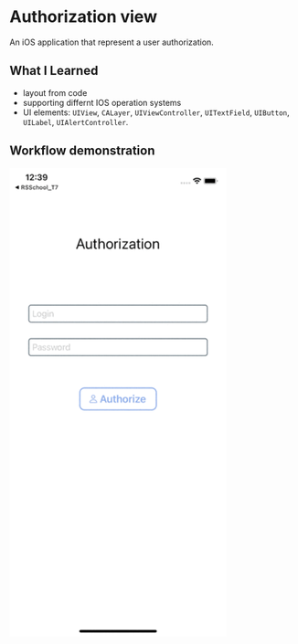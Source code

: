 # Authorization view

An iOS application that represent a user authorization.

## What I Learned
 - layout from code
 - supporting differnt IOS operation systems
 - UI elements: `UIView`, `CALayer`, `UIViewController`, `UITextField`, `UIButton`, `UILabel`, `UIAlertController`.
 
 ## Workflow demonstration

  <img alt="workflow element" src="ForReadmeFiles/app workflow.gif" width="380" />

